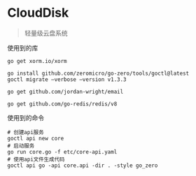 # CloudDisk
> 轻量级云盘系统

使用到的库
```text
go get xorm.io/xorm

go install github.com/zeromicro/go-zero/tools/goctl@latest
goctl migrate —verbose —version v1.3.3

go get github.com/jordan-wright/email

go get github.com/go-redis/redis/v8

```

使用到的命令
```text
# 创建api服务
goctl api new core
# 启动服务
go run core.go -f etc/core-api.yaml
# 使用api文件生成代码
goctl api go -api core.api -dir . -style go_zero
```